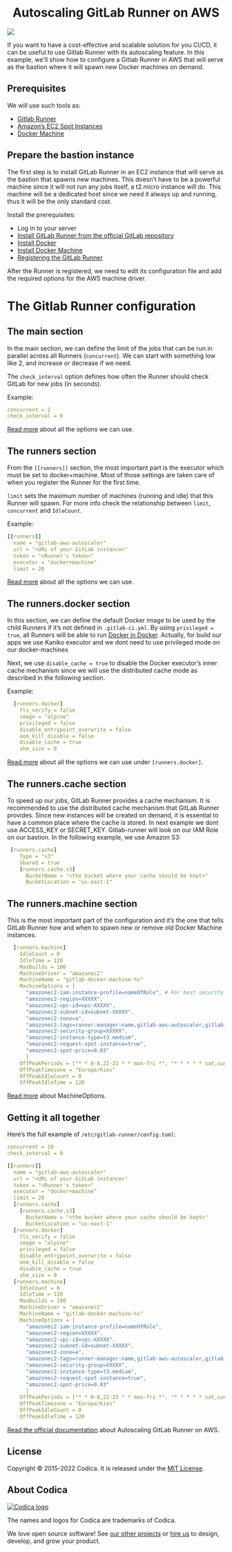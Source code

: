<h1 align="center">Autoscaling GitLab Runner on AWS</h1>

![](gitlab-docker-amazon.jpg)

If you want to have a cost-effective and scalable solution for you CI/CD, it can be useful to use Gitlab Runner with its autoscaling feature.
In this example, we'll show how to configure a Gitlab Runner in AWS that will serve as the bastion where it will spawn new Docker machines on demand.

## Prerequisites

We will use such tools as:
* [Gitlab Runner](https://docs.gitlab.com/runner/)
* [Amazon’s EC2 Spot Instances](https://aws.amazon.com/ec2/spot/) 
* [Docker Machine](https://docs.docker.com/machine/drivers/aws/)

## Prepare the bastion instance

The first step is to install GitLab Runner in an EC2 instance that will serve as the bastion that spawns new machines. This doesn’t have to be a powerful machine since it will not run any jobs itself, a t2.micro instance will do. This machine will be a dedicated host since we need it always up and running, thus it will be the only standard cost.

Install the prerequisites:

* Log in to your server
* [Install GitLab Runner from the official GitLab repository](https://docs.gitlab.com/runner/install/linux-repository.html)
* [Install Docker](https://docs.docker.com/install/)
* [Install Docker Machine](https://docs.docker.com/machine/install-machine/)
* [Registering the GitLab Runner](https://docs.gitlab.com/runner/register/)

After the Runner is registered, we need to edit its configuration file and add the required options for the AWS machine driver.

# The Gitlab Runner configuration

## The main section

In the main section, we can define the limit of the jobs that can be run in parallel across all Runners (`concurrent`). We can start with something low like 2, and increase or decrease if we need.

The `check_interval` option defines how often the Runner should check GitLab for new jobs (in seconds).

Example:

```yaml
concurrent = 2
check_interval = 0
```

[Read more](https://docs.gitlab.com/runner/configuration/advanced-configuration.html#the-global-section) about all the options we can use.

## The runners section

From the  `[[runners]]`  section, the most important part is the executor which must be set to docker+machine. Most of those settings are taken care of when you register the Runner for the first time.

 `limit` sets the maximum number of machines (running and idle) that this Runner will spawn. For more info check the relationship between  `limit`, `concurrent` and `IdleCount`.

Example:

```yaml
[[runners]]
  name = "gitlab-aws-autoscaler"
  url = "<URL of your GitLab instance>"
  token = "<Runner's token>"
  executor = "docker+machine"
  limit = 20
```

[Read more](https://docs.gitlab.com/runner/configuration/advanced-configuration.html#the-runners-section) about all the options we can use.

## The runners.docker section

In this section, we can define the default Docker image to be used by the child Runners if it’s not defined in  `.gitlab-ci.yml`. By using `privileged = true`, all Runners will be able to run [Docker in Docker](https://docs.gitlab.com/ee/ci/docker/using_docker_build.html#use-docker-in-docker-executor).
Actually, for build our apps we use Kaniko executor and we dont need to use privileged mode on our docker-machines

Next, we use `disable_cache = true` to disable the Docker executor’s inner cache mechanism since we will use the distributed cache mode as described in the following section.

Example:

```yaml
  [runners.docker]
    tls_verify = false
    image = "alpine"
    privileged = false
    disable_entrypoint_overwrite = false
    oom_kill_disable = false
    disable_cache = true
    shm_size = 0
```

[Read more](https://docs.gitlab.com/runner/configuration/advanced-configuration.html#the-runnersdocker-section) about all the options we can use under `[runners.docker]`.

## The runners.cache section

To speed up our jobs, GitLab Runner provides a cache mechanism. It is recommended to use the distributed cache mechanism that GitLab Runner provides. Since new instances will be created on demand, it is essential to have a common place where the cache is stored.
In next example we dont use ACCESS_KEY or SECRET_KEY. Gitlab-runner will look on our IAM Role on our bastion.
In the following example, we use Amazon S3:

```yaml
 [runners.cache]
    Type = "s3"
    Shared = true
    [runners.cache.s3]
      BucketName = "<the bucket where your cache should be kept>"
      BucketLocation = "us-east-1"
```

## The runners.machine section

This is the most important part of the configuration and it’s the one that tells GitLab Runner how and when to spawn new or remove old Docker Machine instances.

```yaml
  [runners.machine]
    IdleCount = 0
    IdleTime = 120
    MaxBuilds = 100
    MachineDriver = "amazonec2"
    MachineName = "gitlab-docker-machine-%s"
    MachineOptions = [
      "amazonec2-iam-instance-profile=nameOfRole", # For best security features we can use IAM Roles instead of AWS keys
      "amazonec2-region=XXXXX", 
      "amazonec2-vpc-id=vpc-XXXXX", 
      "amazonec2-subnet-id=subnet-XXXXX", 
      "amazonec2-zone=a", 
      "amazonec2-tags=runner-manager-name,gitlab-aws-autoscaler,gitlab,true,gitlab-runner-autoscale,true", 
      "amazonec2-security-group=XXXXX", 
      "amazonec2-instance-type=t3.medium", 
      "amazonec2-request-spot-instance=true", 
      "amazonec2-spot-price=0.03"
      ]
    OffPeakPeriods = ["* * 0-8,22-23 * * mon-fri *", "* * * * * sat,sun *"]
    OffPeakTimezone = "Europe/Kiev"
    OffPeakIdleCount = 0
    OffPeakIdleTime = 120
```

[Read more](https://docs.gitlab.com/runner/configuration/runner_autoscale_aws/#the-runnersmachine-section) about MachineOptions.

## Getting it all together

Here’s the full example of `/etc/gitlab-runner/config.toml`:

```yaml
concurrent = 10
check_interval = 0

[[runners]]
  name = "gitlab-aws-autoscaler"
  url = "<URL of your GitLab instance>"
  token = "<Runner's token>"
  executor = "docker+machine"
  limit = 20
  [runners.cache]
    [runners.cache.s3]
      BucketName = "<the bucket where your cache should be kept>"
      BucketLocation = "us-east-1"
  [runners.docker]
    tls_verify = false
    image = "alpine"
    privileged = false
    disable_entrypoint_overwrite = false
    oom_kill_disable = false
    disable_cache = true
    shm_size = 0
  [runners.machine]
    IdleCount = 0
    IdleTime = 120
    MaxBuilds = 100
    MachineDriver = "amazonec2"
    MachineName = "gitlab-docker-machine-%s"
    MachineOptions = [
      "amazonec2-iam-instance-profile=nameOfRole",
      "amazonec2-region=XXXXX", 
      "amazonec2-vpc-id=vpc-XXXXX", 
      "amazonec2-subnet-id=subnet-XXXXX", 
      "amazonec2-zone=a", 
      "amazonec2-tags=runner-manager-name,gitlab-aws-autoscaler,gitlab,true,gitlab-runner-autoscale,true", 
      "amazonec2-security-group=XXXXX", 
      "amazonec2-instance-type=t3.medium", 
      "amazonec2-request-spot-instance=true", 
      "amazonec2-spot-price=0.03"
      ]
    OffPeakPeriods = ["* * 0-8,22-23 * * mon-fri *", "* * * * * sat,sun *"]
    OffPeakTimezone = "Europe/Kiev"
    OffPeakIdleCount = 0
    OffPeakIdleTime = 120
```

[Read the official documentation](https://docs.gitlab.com/runner/configuration/runner_autoscale_aws/#introduction) about Autoscaling GitLab Runner on AWS.

## License

Copyright © 2015-2022 Codica. It is released under the [MIT License](https://opensource.org/licenses/MIT).

## About Codica

[![Codica logo](https://www.codica.com/assets/images/logo/logo.svg)](https://www.codica.com)

The names and logos for Codica are trademarks of Codica.

We love open source software! See [our other projects](https://github.com/codica2) or [hire us](https://www.codica.com/) to design, develop, and grow your product.
